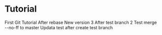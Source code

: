 # Tutorial
First Git Tutorial
After rebase New version 3
After test branch 2
Test merge --no-ff to master
Updata test after create test branch

